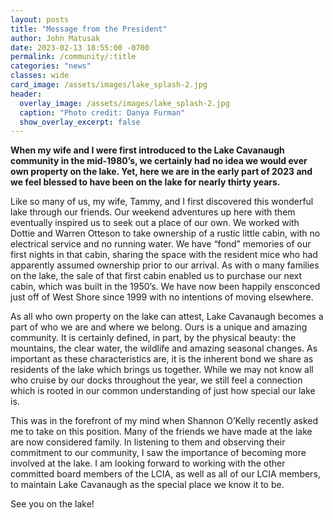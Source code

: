 ```yaml
---
layout: posts
title: "Message from the President"
author: John Matusak
date: 2023-02-13 18:55:00 -0700
permalink: /community/:title
categories: "news"
classes: wide
card_image: /assets/images/lake_splash-2.jpg
header:
  overlay_image: /assets/images/lake_splash-2.jpg
  caption: "Photo credit: Danya Furman"
  show_overlay_excerpt: false
---
```


**When my wife and I were first introduced to the Lake Cavanaugh community in the mid-1980’s, we certainly had no idea we would ever own property on the lake. Yet, here we are in the early part of 2023 and we feel blessed to have been on the lake for nearly thirty years.**

Like so many of us, my wife, Tammy, and I first discovered this wonderful lake through our friends. Our weekend adventures up here with them eventually inspired us to seek out a place of our own. We worked with Dottie and Warren Otteson to take ownership of a rustic little cabin, with no electrical service and no running water. We have “fond” memories of our first nights in that cabin, sharing the space with the resident mice who had apparently assumed ownership prior to our arrival. As with o many families on the lake, the sale of that first cabin enabled us to purchase our next cabin, which was built in the 1950’s. We have now been happily ensconced just off of West Shore since 1999 with no intentions of moving elsewhere.

As all who own property on the lake can attest, Lake Cavanaugh becomes a part of who we are and where we belong. Ours is a unique and amazing community. It is certainly defined, in part, by the physical beauty: the mountains, the clear water, the wildlife and amazing seasonal changes. As important as these characteristics are, it is the inherent bond we share as residents of the lake which brings us together. While we may not know all who cruise by our docks throughout the year, we still feel a connection which is rooted in our common understanding of just how special our lake is.

This was in the forefront of my mind when Shannon O’Kelly recently asked me to take on this position. Many of the friends we have made at the lake are now considered family. In listening to them and observing their commitment to our community, I saw the importance of becoming more involved at the lake. I am looking forward to working with the other committed board members of the LCIA, as well as all of our LCIA members, to maintain Lake Cavanaugh as the special place we know it to be.

See you on the lake!